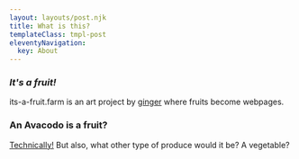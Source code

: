 ```yaml
---
layout: layouts/post.njk
title: What is this?
templateClass: tmpl-post
eleventyNavigation:
  key: About
---
```


### **_It's a fruit!_**

its-a-fruit.farm is an art project by [ginger](https://gingerchew.link) where fruits become webpages.

### An Avacodo is a fruit?

[Technically!](https://en.wikipedia.org/wiki/Avocado) But also, what other type of produce would it be? A vegetable?


